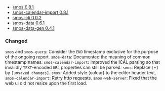 - <a name="smos-0.8.1">[smos 0.8.1](#smos-0.8.1)
- <a name="smos-calendar-import-0.8.1">[smos-calendar-import 0.8.1](#smos-calendar-import-0.8.1)
- <a name="smos-cli-0.0.2">[smos-cli 0.0.2](#smos-cli-0.0.2)
- <a name="smos-data-0.6.1">[smos-data 0.6.1](#smos-data-0.6.1)
- <a name="smos-data-gen-0.4.1">[smos-data-gen 0.4.1](#smos-data-gen-0.4.1)

### Changed

`smos` and `smos-query`: Consider the `END` timestamp exclusive for the purpose of the ongoing report.
`smos-data`: Documented the meaning of common timestamp names.
`smos-calendar-import`: Improved the ICAL parsing so that invalidly `TEXT`-encoded `URL` properties can still be parsed. 
`smos`: Replace `[+]` by `[unsaved changes]`.
`smos`: Added style (colour) to the editor header text.
`smos-calendar-import`: Retry http requests.
`smos-web-server`: Fixed that the web ui did not resize upon the first load.
